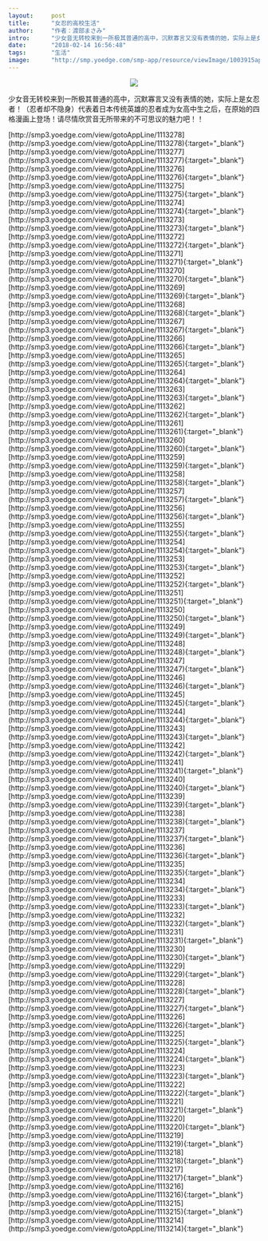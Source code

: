 ```yaml
---
layout:     post
title:      "女忍的高校生活"
author:     "作者：渡部まさみ"
intro:      "少女音无转校来到一所极其普通的高中，沉默寡言又没有表情的她，实际上是女忍者！（忍者却不隐身）代表着日本传统英雄的忍者成为女高中生之后，在原始的四格漫画上登场！请尽情欣赏音无所带来的不可思议的魅力吧！！"
date:       "2018-02-14 16:56:48"
tags:       "生活"
image:      "http://smp.yoedge.com/smp-app/resource/viewImage/1003915appline.png"
---
```

<div style="text-align: center">
<p><img src="http://smp.yoedge.com/smp-app/resource/viewImage/1003915appline.png"/></p>
</div>
<p class="post-meta">
<span>少女音无转校来到一所极其普通的高中，沉默寡言又没有表情的她，实际上是女忍者！（忍者却不隐身）代表着日本传统英雄的忍者成为女高中生之后，在原始的四格漫画上登场！请尽情欣赏音无所带来的不可思议的魅力吧！！</span>
</p>
[http://smp3.yoedge.com/view/gotoAppLine/1113278](http://smp3.yoedge.com/view/gotoAppLine/1113278){:target="_blank"}
[http://smp3.yoedge.com/view/gotoAppLine/1113277](http://smp3.yoedge.com/view/gotoAppLine/1113277){:target="_blank"}
[http://smp3.yoedge.com/view/gotoAppLine/1113276](http://smp3.yoedge.com/view/gotoAppLine/1113276){:target="_blank"}
[http://smp3.yoedge.com/view/gotoAppLine/1113275](http://smp3.yoedge.com/view/gotoAppLine/1113275){:target="_blank"}
[http://smp3.yoedge.com/view/gotoAppLine/1113274](http://smp3.yoedge.com/view/gotoAppLine/1113274){:target="_blank"}
[http://smp3.yoedge.com/view/gotoAppLine/1113273](http://smp3.yoedge.com/view/gotoAppLine/1113273){:target="_blank"}
[http://smp3.yoedge.com/view/gotoAppLine/1113272](http://smp3.yoedge.com/view/gotoAppLine/1113272){:target="_blank"}
[http://smp3.yoedge.com/view/gotoAppLine/1113271](http://smp3.yoedge.com/view/gotoAppLine/1113271){:target="_blank"}
[http://smp3.yoedge.com/view/gotoAppLine/1113270](http://smp3.yoedge.com/view/gotoAppLine/1113270){:target="_blank"}
[http://smp3.yoedge.com/view/gotoAppLine/1113269](http://smp3.yoedge.com/view/gotoAppLine/1113269){:target="_blank"}
[http://smp3.yoedge.com/view/gotoAppLine/1113268](http://smp3.yoedge.com/view/gotoAppLine/1113268){:target="_blank"}
[http://smp3.yoedge.com/view/gotoAppLine/1113267](http://smp3.yoedge.com/view/gotoAppLine/1113267){:target="_blank"}
[http://smp3.yoedge.com/view/gotoAppLine/1113266](http://smp3.yoedge.com/view/gotoAppLine/1113266){:target="_blank"}
[http://smp3.yoedge.com/view/gotoAppLine/1113265](http://smp3.yoedge.com/view/gotoAppLine/1113265){:target="_blank"}
[http://smp3.yoedge.com/view/gotoAppLine/1113264](http://smp3.yoedge.com/view/gotoAppLine/1113264){:target="_blank"}
[http://smp3.yoedge.com/view/gotoAppLine/1113263](http://smp3.yoedge.com/view/gotoAppLine/1113263){:target="_blank"}
[http://smp3.yoedge.com/view/gotoAppLine/1113262](http://smp3.yoedge.com/view/gotoAppLine/1113262){:target="_blank"}
[http://smp3.yoedge.com/view/gotoAppLine/1113261](http://smp3.yoedge.com/view/gotoAppLine/1113261){:target="_blank"}
[http://smp3.yoedge.com/view/gotoAppLine/1113260](http://smp3.yoedge.com/view/gotoAppLine/1113260){:target="_blank"}
[http://smp3.yoedge.com/view/gotoAppLine/1113259](http://smp3.yoedge.com/view/gotoAppLine/1113259){:target="_blank"}
[http://smp3.yoedge.com/view/gotoAppLine/1113258](http://smp3.yoedge.com/view/gotoAppLine/1113258){:target="_blank"}
[http://smp3.yoedge.com/view/gotoAppLine/1113257](http://smp3.yoedge.com/view/gotoAppLine/1113257){:target="_blank"}
[http://smp3.yoedge.com/view/gotoAppLine/1113256](http://smp3.yoedge.com/view/gotoAppLine/1113256){:target="_blank"}
[http://smp3.yoedge.com/view/gotoAppLine/1113255](http://smp3.yoedge.com/view/gotoAppLine/1113255){:target="_blank"}
[http://smp3.yoedge.com/view/gotoAppLine/1113254](http://smp3.yoedge.com/view/gotoAppLine/1113254){:target="_blank"}
[http://smp3.yoedge.com/view/gotoAppLine/1113253](http://smp3.yoedge.com/view/gotoAppLine/1113253){:target="_blank"}
[http://smp3.yoedge.com/view/gotoAppLine/1113252](http://smp3.yoedge.com/view/gotoAppLine/1113252){:target="_blank"}
[http://smp3.yoedge.com/view/gotoAppLine/1113251](http://smp3.yoedge.com/view/gotoAppLine/1113251){:target="_blank"}
[http://smp3.yoedge.com/view/gotoAppLine/1113250](http://smp3.yoedge.com/view/gotoAppLine/1113250){:target="_blank"}
[http://smp3.yoedge.com/view/gotoAppLine/1113249](http://smp3.yoedge.com/view/gotoAppLine/1113249){:target="_blank"}
[http://smp3.yoedge.com/view/gotoAppLine/1113248](http://smp3.yoedge.com/view/gotoAppLine/1113248){:target="_blank"}
[http://smp3.yoedge.com/view/gotoAppLine/1113247](http://smp3.yoedge.com/view/gotoAppLine/1113247){:target="_blank"}
[http://smp3.yoedge.com/view/gotoAppLine/1113246](http://smp3.yoedge.com/view/gotoAppLine/1113246){:target="_blank"}
[http://smp3.yoedge.com/view/gotoAppLine/1113245](http://smp3.yoedge.com/view/gotoAppLine/1113245){:target="_blank"}
[http://smp3.yoedge.com/view/gotoAppLine/1113244](http://smp3.yoedge.com/view/gotoAppLine/1113244){:target="_blank"}
[http://smp3.yoedge.com/view/gotoAppLine/1113243](http://smp3.yoedge.com/view/gotoAppLine/1113243){:target="_blank"}
[http://smp3.yoedge.com/view/gotoAppLine/1113242](http://smp3.yoedge.com/view/gotoAppLine/1113242){:target="_blank"}
[http://smp3.yoedge.com/view/gotoAppLine/1113241](http://smp3.yoedge.com/view/gotoAppLine/1113241){:target="_blank"}
[http://smp3.yoedge.com/view/gotoAppLine/1113240](http://smp3.yoedge.com/view/gotoAppLine/1113240){:target="_blank"}
[http://smp3.yoedge.com/view/gotoAppLine/1113239](http://smp3.yoedge.com/view/gotoAppLine/1113239){:target="_blank"}
[http://smp3.yoedge.com/view/gotoAppLine/1113238](http://smp3.yoedge.com/view/gotoAppLine/1113238){:target="_blank"}
[http://smp3.yoedge.com/view/gotoAppLine/1113237](http://smp3.yoedge.com/view/gotoAppLine/1113237){:target="_blank"}
[http://smp3.yoedge.com/view/gotoAppLine/1113236](http://smp3.yoedge.com/view/gotoAppLine/1113236){:target="_blank"}
[http://smp3.yoedge.com/view/gotoAppLine/1113235](http://smp3.yoedge.com/view/gotoAppLine/1113235){:target="_blank"}
[http://smp3.yoedge.com/view/gotoAppLine/1113234](http://smp3.yoedge.com/view/gotoAppLine/1113234){:target="_blank"}
[http://smp3.yoedge.com/view/gotoAppLine/1113233](http://smp3.yoedge.com/view/gotoAppLine/1113233){:target="_blank"}
[http://smp3.yoedge.com/view/gotoAppLine/1113232](http://smp3.yoedge.com/view/gotoAppLine/1113232){:target="_blank"}
[http://smp3.yoedge.com/view/gotoAppLine/1113231](http://smp3.yoedge.com/view/gotoAppLine/1113231){:target="_blank"}
[http://smp3.yoedge.com/view/gotoAppLine/1113230](http://smp3.yoedge.com/view/gotoAppLine/1113230){:target="_blank"}
[http://smp3.yoedge.com/view/gotoAppLine/1113229](http://smp3.yoedge.com/view/gotoAppLine/1113229){:target="_blank"}
[http://smp3.yoedge.com/view/gotoAppLine/1113228](http://smp3.yoedge.com/view/gotoAppLine/1113228){:target="_blank"}
[http://smp3.yoedge.com/view/gotoAppLine/1113227](http://smp3.yoedge.com/view/gotoAppLine/1113227){:target="_blank"}
[http://smp3.yoedge.com/view/gotoAppLine/1113226](http://smp3.yoedge.com/view/gotoAppLine/1113226){:target="_blank"}
[http://smp3.yoedge.com/view/gotoAppLine/1113225](http://smp3.yoedge.com/view/gotoAppLine/1113225){:target="_blank"}
[http://smp3.yoedge.com/view/gotoAppLine/1113224](http://smp3.yoedge.com/view/gotoAppLine/1113224){:target="_blank"}
[http://smp3.yoedge.com/view/gotoAppLine/1113223](http://smp3.yoedge.com/view/gotoAppLine/1113223){:target="_blank"}
[http://smp3.yoedge.com/view/gotoAppLine/1113222](http://smp3.yoedge.com/view/gotoAppLine/1113222){:target="_blank"}
[http://smp3.yoedge.com/view/gotoAppLine/1113221](http://smp3.yoedge.com/view/gotoAppLine/1113221){:target="_blank"}
[http://smp3.yoedge.com/view/gotoAppLine/1113220](http://smp3.yoedge.com/view/gotoAppLine/1113220){:target="_blank"}
[http://smp3.yoedge.com/view/gotoAppLine/1113219](http://smp3.yoedge.com/view/gotoAppLine/1113219){:target="_blank"}
[http://smp3.yoedge.com/view/gotoAppLine/1113218](http://smp3.yoedge.com/view/gotoAppLine/1113218){:target="_blank"}
[http://smp3.yoedge.com/view/gotoAppLine/1113217](http://smp3.yoedge.com/view/gotoAppLine/1113217){:target="_blank"}
[http://smp3.yoedge.com/view/gotoAppLine/1113216](http://smp3.yoedge.com/view/gotoAppLine/1113216){:target="_blank"}
[http://smp3.yoedge.com/view/gotoAppLine/1113215](http://smp3.yoedge.com/view/gotoAppLine/1113215){:target="_blank"}
[http://smp3.yoedge.com/view/gotoAppLine/1113214](http://smp3.yoedge.com/view/gotoAppLine/1113214){:target="_blank"}


